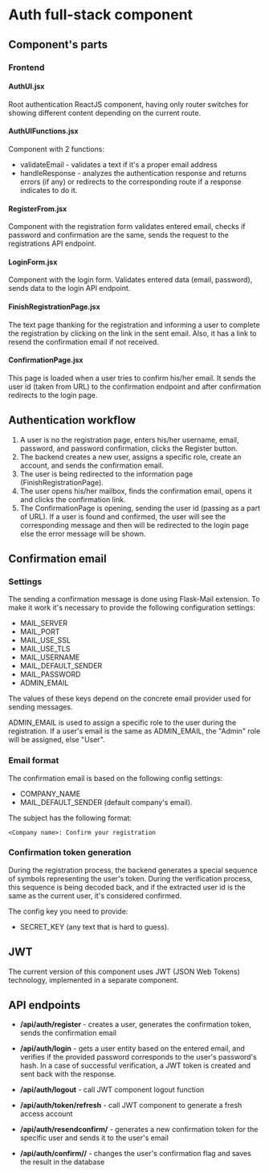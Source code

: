 # Auth full-stack component

## Component's parts
### Frontend
#### AuthUI.jsx
Root authentication ReactJS component, having only router switches for showing different content depending on the current route.
#### AuthUIFunctions.jsx
Component with 2 functions:
- validateEmail - validates a text if it's a proper email address
- handleResponse - analyzes the authentication response and returns errors (if any) or redirects to the corresponding route if a response indicates to do it.

#### RegisterFrom.jsx
Component with the registration form validates entered email, checks if password and confirmation are the same, sends the request to the registrations API endpoint.

#### LoginForm.jsx
Component with the login form. Validates entered data (email, password), sends data to the login API endpoint.

#### FinishRegistrationPage.jsx
The text page thanking for the registration and informing a user to complete the registration by clicking on the link in the sent email. Also, it has a link to resend the confirmation email if not received.

#### ConfirmationPage.jsx
This page is loaded when a user tries to confirm his/her email. It sends the user id (taken from URL) to the confirmation endpoint and after confirmation redirects to the login page.

## Authentication workflow
1. A user is no the registration page, enters his/her username, email, password, and password confirmation, clicks the Register button.
2. The backend creates a new user, assigns a specific role, create an account, and sends the confirmation email.
3. The user is being redirected to the information page (FinishRegistrationPage).
4. The user opens his/her mailbox, finds the confirmation email, opens it and clicks the confirmation link.
5. The ConfirmationPage is opening, sending the user id (passing as a part of URL). If a user is found and confirmed, the user will see the corresponding message and then will be redirected to the login page else the error message will be shown.

## Confirmation email
### Settings
The sending a confirmation message is done using Flask-Mail extension. To make it work it's necessary to provide the following configuration settings:
- MAIL_SERVER
- MAIL_PORT
- MAIL_USE_SSL
- MAIL_USE_TLS
- MAIL_USERNAME
- MAIL_DEFAULT_SENDER
- MAIL_PASSWORD
- ADMIN_EMAIL

The values of these keys depend on the concrete email provider used for sending messages.

ADMIN_EMAIL is used to assign a specific role to the user during the registration. If a user's email is the same as ADMIN_EMAIL, the "Admin" role will be assigned, else "User".


### Email format
The confirmation email is based on the following config settings:

- COMPANY_NAME
- MAIL_DEFAULT_SENDER (default company's email).

The subject has the following format: 

```
<Company name>: Confirm your registration
```


### Confirmation token generation
During the registration process, the backend generates a special sequence of symbols representing the user's token. During the verification process, this sequence is being decoded back, and if the extracted user id is the same as the current user, it's considered confirmed.

The config key you need to provide:
- SECRET_KEY (any text that is hard to guess).

## JWT
The current version of this component uses JWT (JSON Web Tokens) technology, implemented in a separate component.

## API endpoints
- **/api/auth/register** - creates a user, generates the confirmation token, sends the confirmation email

- **/api/auth/login** - gets a user entity based on the entered email, and verifies if the provided password corresponds to the user's password's hash. In a case of successful verification, a JWT token is created and sent back with the response.

- **/api/auth/logout** - call JWT component logout function

- **/api/auth/token/refresh** - call JWT component to generate a fresh access account

- **/api/auth/resendconfirm/<userid>** - generates a new confirmation token for the specific user and sends it to the user's email

- **/api/auth/confirm/<token>/<userid>** - changes the user's confirmation flag and saves the result in the database